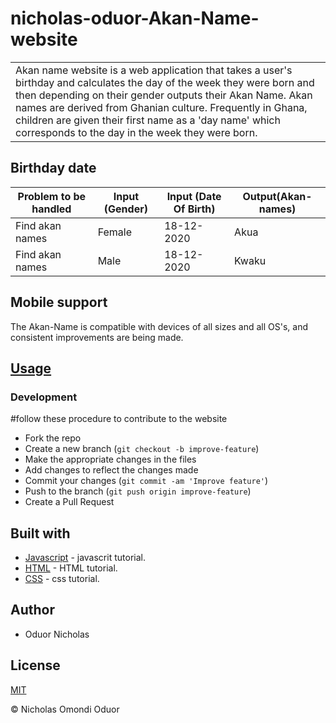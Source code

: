 # nicholas-oduor-Akan-Name-website

<table>
<tr>
<td>
 Akan name website is a web application that takes a user's birthday and calculates the day of the week they were born and then depending on their gender outputs their Akan Name. 
Akan names are derived from Ghanian culture. Frequently in Ghana, children are given their first name as a 'day name' which corresponds to the day in the week they were born.
</td>
</tr>
</table>

## Birthday date
| Problem to be handled | Input (Gender) | Input (Date Of Birth) | Output(Akan-names) |
| -----------| -----------| ----------- | ----------- |
| Find akan names| Female | 18-12-2020 | Akua |
| Find akan names| Male | 18-12-2020 | Kwaku |



## Mobile support
The Akan-Name is compatible with devices of all sizes and all OS's, and consistent improvements are being made.

## [Usage](https://github.com/nicholas-oduor/nicholas-oduor-akan-name-website.git)


### Development


 #follow these procedure to contribute to the website
- Fork the repo
- Create a new branch (`git checkout -b improve-feature`)
- Make the appropriate changes in the files
- Add changes to reflect the changes made
- Commit your changes (`git commit -am 'Improve feature'`)
- Push to the branch (`git push origin improve-feature`)
- Create a Pull Request

## Built with

- [Javascript](https://www.w3schools.com/js/) - javascrit tutorial.
- [HTML](https://www.w3schools.com/html/) - HTML tutorial.
- [CSS](https://www.w3schools.com/css/) - css tutorial.


## Author
- Oduor Nicholas 

## License 
[MIT](https://github.com/nicholas-oduor/nicholas-oduor-akan-name-website.git )

 © Nicholas Omondi Oduor
